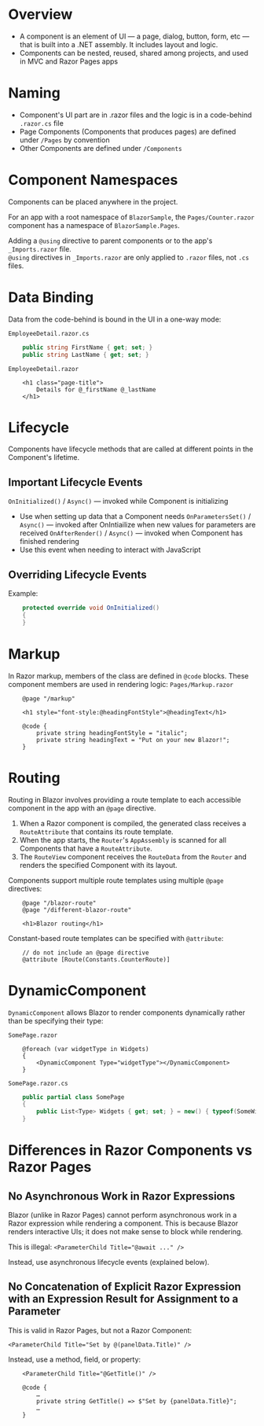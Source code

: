 # Overview
- A component is an element of UI — a page, dialog, button, form, etc — that is built into a .NET assembly.  It includes layout and logic.
- Components can be nested, reused, shared among projects, and used in MVC and Razor Pages apps

# Naming
- Component's UI part are in .razor files and the logic is in a code-behind `.razor.cs` file
- Page Components (Components that produces pages) are defined under `/Pages` by convention
- Other Components are defined under `/Components`

# Component Namespaces
Components can be placed anywhere in the project.

For an app with a root namespace of `BlazorSample`, the `Pages/Counter.razor` component has a namespace of `BlazorSample.Pages`.

Adding a `@using` directive to parent components or to the app's `_Imports.razor` file.  
`@using` directives in `_Imports.razor` are only applied to `.razor` files, not `.cs` files.

# Data Binding
Data from the code-behind is bound in the UI in a one-way mode:

`EmployeeDetail.razor.cs`
```cs
	public string FirstName { get; set; }
	public string LastName { get; set; }
```
`EmployeeDetail.razor`
```razor
	<h1 class="page-title">
		Details for @_firstName @_lastName
	</h1>
```

# Lifecycle
Components have lifecycle methods that are called at different points in the Component's lifetime.

## Important Lifecycle Events
`OnInitialized()` / `Async()` — invoked while Component is initializing
- Use when setting up data that a Component needs 
`OnParametersSet()` / `Async()` — invoked after OnIntiailize when new values for parameters are received
`OnAfterRender()` / `Async()` — invoked when Component has finished rendering
- Use this event when needing to interact with JavaScript

## Overriding Lifecycle Events
Example:
```cs
	protected override void OnInitialized()
	{
	}
```

# Markup
In Razor markup, members of the class are defined in `@code` blocks.  These component members are used in rendering logic:
`Pages/Markup.razor`
```razor
	@page "/markup"
	
	<h1 style="font-style:@headingFontStyle">@headingText</h1>
	
	@code {
	    private string headingFontStyle = "italic";
	    private string headingText = "Put on your new Blazor!";
	}
```

# Routing
Routing in Blazor involves providing a route template to each accessible component in the app with an `@page` directive.
1. When a Razor component is compiled, the generated class receives a `RouteAttribute` that contains its route template.
2. When the app starts, the `Router`'s `AppAssembly` is scanned for all Components that have a `RouteAttribute`.
3. The `RouteView` component receives the `RouteData` from the `Router` and renders the specified Component with its layout.

Components support multiple route templates using multiple `@page` directives:
```razor
	@page "/blazor-route"
	@page "/different-blazor-route"
	
	<h1>Blazor routing</h1>
```

Constant-based route templates can be specified with `@attribute`:
```razor
	// do not include an @page directive
	@attribute [Route(Constants.CounterRoute)]
```

# DynamicComponent
`DynamicComponent` allows Blazor to render components dynamically rather than be specifying their type:

`SomePage.razor`
```razor
	@foreach (var widgetType in Widgets)
	{
	    <DynamicComponent Type="widgetType"></DynamicComponent>
	}
```
	
`SomePage.razor.cs`
```cs
	public partial class SomePage
	{
	    public List<Type> Widgets { get; set; } = new() { typeof(SomeWidget), typeof(AnotherWidget) };
	}
```

# Differences in Razor Components vs Razor Pages
## No Asynchronous Work in Razor Expressions
Blazor (unlike in Razor Pages) cannot perform asynchronous work in a Razor expression while rendering a component.  This is because Blazor renders interactive UIs; it does not make sense to block while rendering.  

<!-- TODO: RED -->
This is illegal:  `<ParameterChild Title="@await ..." />`

Instead, use asynchronous lifecycle events (explained below).

## No Concatenation of Explicit Razor Expression with an Expression Result for Assignment to a Parameter
This is valid in Razor Pages, but not a Razor Component:

`<ParameterChild Title="Set by @(panelData.Title)" />`

Instead, use a method, field, or property:
```razor
	<ParameterChild Title="@GetTitle()" />
	
	@code {
		…
		private string GetTitle() => $"Set by {panelData.Title}";
		…
	}
```